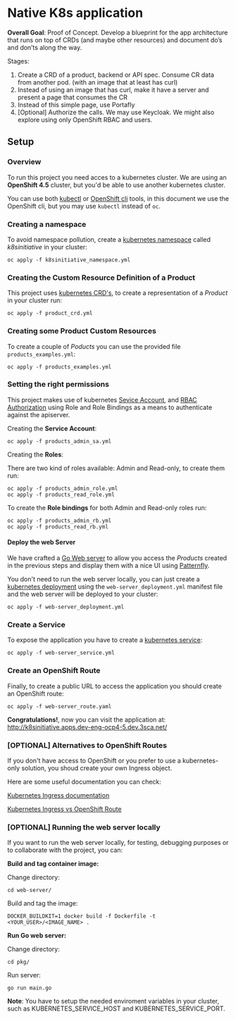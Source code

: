 # Native K8s application

**Overall Goal**: Proof of Concept. Develop a blueprint for the app architecture that runs on top of CRDs (and maybe other resources) and document do’s and don’ts along the way.

Stages:
1. Create a CRD of a product, backend or API spec. Consume CR data from another pod. (with an image that at least has curl)
2. Instead of using an image that has curl, make it have a server and present a page that consumes the CR
3. Instead of this simple page, use Portafly
4. [Optional] Authorize the calls. We may use Keycloak. We might also explore using only OpenShift RBAC and users.


## Setup

### Overview
To run this project you need acces to a kubernetes cluster.
We are using an **OpenShift 4.5** cluster, but you'd be able to use another kubernetes cluster.

You can use both [kubectl](https://kubernetes.io/docs/tasks/tools/install-kubectl/) or [OpenShift cli](https://docs.openshift.com/container-platform/4.5/cli_reference/openshift_cli/getting-started-cli.html) tools, in this document we use the OpenShift cli, but you may use `kubectl` instead of `oc`.

### Creating a namespace

To avoid namespace pollution, create a [kubernetes namespace](https://kubernetes.io/docs/concepts/overview/working-with-objects/namespaces/) called *k8sinitiative* in your cluster: 

```
oc apply -f k8sinitiative_namespace.yml
```

### Creating the Custom Resource Definition of a Product

This project uses [kubernetes CRD's](https://kubernetes.io/docs/tasks/extend-kubernetes/custom-resources/custom-resource-definitions/), to create a representation of a *Product* in your cluster run:

```
oc apply -f product_crd.yml
```

### Creating some Product Custom Resources

To create a couple of *Poducts* you can use the provided file `products_examples.yml`:

```
oc apply -f products_examples.yml
```

### Setting the right permissions

This project makes use of kubernetes [Sevice Account](https://kubernetes.io/docs/tasks/configure-pod-container/configure-service-account/), and [RBAC Authorization](https://kubernetes.io/docs/reference/access-authn-authz/rbac/) using Role and Role Bindings as a means to authenticate against the apiserver.

Creating the **Service Account**:

```
oc apply -f products_admin_sa.yml
```

Creating the **Roles**:

There are two kind of roles available: Admin and Read-only, to create them run:

```
oc apply -f products_admin_role.yml
oc apply -f products_read_role.yml
```

To create the **Role bindings** for both Admin and Read-only roles run:

```
oc apply -f products_admin_rb.yml
oc apply -f products_read_rb.yml
```

#### Deploy the web Server

We have crafted a [Go Web server](https://github.com/3scale/k8sapp-initiative/tree/master/web-server) to allow you access the *Products* created in the previous steps and display them with a nice UI using [Patternfly](https://www.patternfly.org/v4/).

You don't need to run the web server locally, you can just create a [kubernetes deployment](https://kubernetes.io/docs/concepts/workloads/controllers/deployment/) using the `web-server_deployment.yml` manifest file and the web server will be deployed to your cluster:

```
oc apply -f web-server_deployment.yml
```

### Create a Service

To expose the application you have to create a [kubernetes service](https://kubernetes.io/docs/concepts/services-networking/service/):

```
oc apply -f web-server_service.yml
```

### Create an OpenShift Route
Finally, to create a public URL to access the application you should create an OpenShift route:

```
oc apply -f web-server_route.yaml
```

**Congratulations!**, now you can visit the application at: http://k8sinitiative.apps.dev-eng-ocp4-5.dev.3sca.net/

### [OPTIONAL] Alternatives to OpenShift Routes

If you don't have access to OpenShift or you prefer to use a kubernetes-only solution, you shoud create your own Ingress object.

Here are some useful documentation you can check:

[Kubernetes Ingress documentation](https://kubernetes.io/docs/concepts/services-networking/ingress/)

[Kubernetes Ingress vs OpenShift Route](https://www.openshift.com/blog/kubernetes-ingress-vs-openshift-route)

### [OPTIONAL] Running the web server locally

If you want to run the web server locally, for testing, debugging purposes or to collaborate with the project, you can:

**Build and tag container image:**

Change directory:
```
cd web-server/
```
Build and tag the image:
```
DOCKER_BUILDKIT=1 docker build -f Dockerfile -t <YOUR_USER>/<IMAGE_NAME> .
```
**Run Go web server:**

Change directory:
```
cd pkg/
```
Run server:

```
go run main.go
```
**Note**: You have to setup the needed enviroment variables in your cluster, such as KUBERNETES_SERVICE_HOST and KUBERNETES_SERVICE_PORT.
